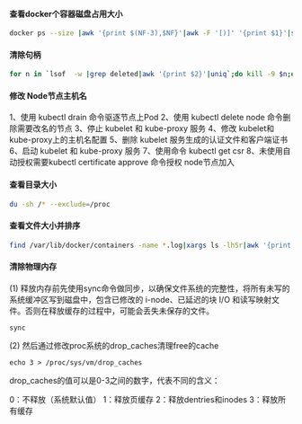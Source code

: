 #### 查看docker个容器磁盘占用大小

```bash
docker ps --size |awk '{print $(NF-3),$NF}'|awk -F '[)]' '{print $1}'|sort -nk2|column -t
```

#### 清除句柄

```bash
for n in `lsof  -w |grep deleted|awk '{print $2}'|uniq`;do kill -9 $n;done
```

#### 修改 Node节点主机名

1、使用 kubectl drain 命令驱逐节点上Pod
2、使用 kubectl delete node 命令删除需要改名的节点
3、停止 kubelet 和 kube-proxy 服务
4、修改 kubelet和kube-proxy上的主机名配置
5、删除 kubelet 服务生成的认证文件和客户端证书
6、启动 kubelet 和 kube-proxy 服务
7、使用命令 kubectl get csr
8、未使用自动授权需要kubectl certificate approve 命令授权 node节点加入

#### 查看目录大小

```bash
du -sh /* --exclude=/proc
```

#### 查看文件大小并排序

```bash
find /var/lib/docker/containers -name *.log|xargs ls -lhSr|awk '{print $5,$NF}'|grep G
```

#### 清除物理内存

(1) 释放内存前先使用sync命令做同步，以确保文件系统的完整性，将所有未写的系统缓冲区写到磁盘中，包含已修改的 i-node、已延迟的块 I/O 和读写映射文件。否则在释放缓存的过程中，可能会丢失未保存的文件。

```
sync
```

(2) 然后通过修改proc系统的drop_caches清理free的cache

```
echo 3 > /proc/sys/vm/drop_caches
```

drop_caches的值可以是0-3之间的数字，代表不同的含义：

0：不释放（系统默认值）
1：释放页缓存
2：释放dentries和inodes
3：释放所有缓存
